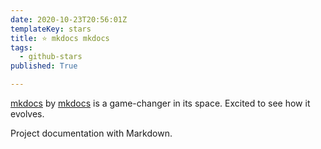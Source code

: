 ```yaml
---
date: 2020-10-23T20:56:01Z
templateKey: stars
title: ⭐ mkdocs mkdocs
tags:
  - github-stars
published: True

---
```


[mkdocs](https://github.com/mkdocs/mkdocs) by [mkdocs](https://github.com/mkdocs) is a game-changer in its space. Excited to see how it evolves.

Project documentation with Markdown.
